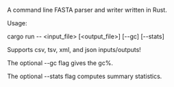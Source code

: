 A command line FASTA parser and writer written in Rust.

Usage:

cargo run -- <input_file> [<output_file>] [--gc] [--stats]

Supports csv, tsv, xml, and json inputs/outputs!

The optional --gc flag gives the gc%.

The optional --stats flag computes summary statistics.
